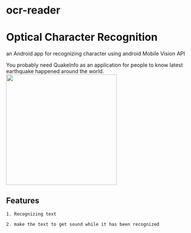 # ocr-reader
# Optical Character Recognition
an Android app for recognizing character using android Mobile Vision API

You probably need QuakeInfo as an application for people to know latest earthquake happened around the world.
<img width="300" src="earthquake.png">

## Features
```
1. Recognizing text 
```
```
2. make the text to get sound while it has been recognized
```



